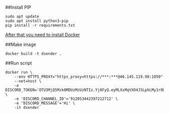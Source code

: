 ##Install PIP
```
sudo apt update
sudo apt install python3-pip
pip install -r requirements.txt
```

[After that you need to install Docker](https://docs.docker.com/engine/install/ubuntu/)

##Make image
```
docker build -t dsender .
```

##Run script
```
docker run \
    --env HTTPS_PROXY="https_proxy=https://***:***@46.145.119.98:1050"
    --net=host \
    -e DISCORD_TOKEN='OTU3MjQ5Mzk0MDUzMzUzNTIz.Yj8FyQ.eyMLXxMqVXO4J5LphLMy1rOUTlk' \
    -e 'DISCORD_CHANNEL_ID'='912053442397212712' \
    -e 'DISCORD_MESSAGE'='Hi' \
    -it dsender
```
